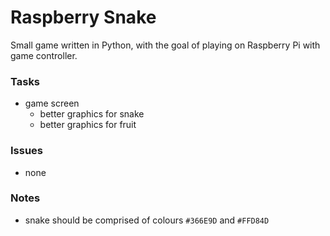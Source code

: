 Raspberry Snake
===============

Small game written in Python, with the goal of playing on Raspberry Pi with game controller.

### Tasks

 - game screen
    - better graphics for snake
    - better graphics for fruit

### Issues

 - none

### Notes

 - snake should be comprised of colours `#366E9D` and `#FFD84D`